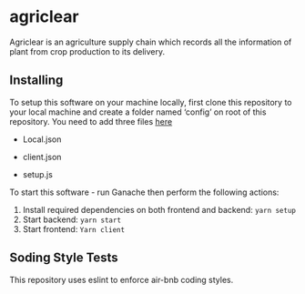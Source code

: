 # agriclear


Agriclear is an agriculture supply chain which records all the information of plant from crop production to its delivery.

## Installing

To setup this software on your machine locally, first clone this repository to your local machine and create a folder named ‘config’ on root of this repository. You need to add three files [here](https://gist.github.com/myanzik/60586564326a1d9cd77e24031d1c5799)

-   Local.json
    
-   client.json
    
-   setup.js

To start this software - run Ganache then perform the following actions:

1.  Install required dependencies on both frontend and backend:
     ```yarn setup```
2. Start backend:
  ```yarn start```    
4. Start frontend:
    ```Yarn client```



## Soding Style Tests

This repository uses eslint to enforce air-bnb coding styles.   
